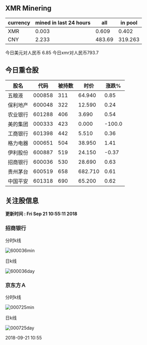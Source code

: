 ## XMR Minering

|currency|mined in last 24 hours|all|in pool|
|---|---|---|---|
|XMR|0.003|0.609|0.402|
|CNY|2.233|483.69|319.263|

今日美元对人民币 6.85	今日xmr对人民币793.7


## 今日重仓股 

|股名|代码|被持数|时价|涨跌%|
|---|---|---|---|---|
|五粮液|000858|311|64.940|0.85|
|保利地产|600048|322|12.590|0.24|
|农业银行|601288|406|3.690|0.54|
|美的集团|000333|423|0.000|-100.0|
|工商银行|601398|442|5.510|0.36|
|格力电器|000651|504|38.950|1.41|
|伊利股份|600887|519|24.150|-0.37|
|招商银行|600036|530|28.690|0.63|
|贵州茅台|600519|658|682.710|0.61|
|中国平安|601318|690|65.200|0.62|

## 关注股信息
**更新时间 : Fri Sep 21 10:55:11 2018**
### 招商银行 
分时k线

![600036min](http://image.sinajs.cn/newchart/min/n/sh600036.gif)

日k线

![600036day](http://image.sinajs.cn/newchart/daily/n/sh600036.gif)

### 京东方Ａ 
分时k线

![000725min](http://image.sinajs.cn/newchart/min/n/sz000725.gif)

日k线

![000725day](http://image.sinajs.cn/newchart/daily/n/sz000725.gif)

2018-09-21 10:55